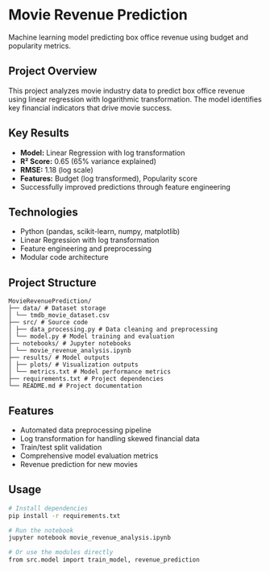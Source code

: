 # Movie Revenue Prediction

Machine learning model predicting box office revenue using budget and popularity metrics.

## Project Overview

This project analyzes movie industry data to predict box office revenue using linear regression with logarithmic transformation. The model identifies key financial indicators that drive movie success.

## Key Results

- **Model:** Linear Regression with log transformation
- **R² Score:** 0.65 (65% variance explained)
- **RMSE:** 1.18 (log scale)
- **Features:** Budget (log transformed), Popularity score
- Successfully improved predictions through feature engineering

## Technologies

- Python (pandas, scikit-learn, numpy, matplotlib)
- Linear Regression with log transformation
- Feature engineering and preprocessing
- Modular code architecture

## Project Structure
```
MovieRevenuePrediction/
├── data/ # Dataset storage
│ └── tmdb_movie_dataset.csv
├── src/ # Source code
│ ├── data_processing.py # Data cleaning and preprocessing
│ └── model.py # Model training and evaluation
├── notebooks/ # Jupyter notebooks
│ └── movie_revenue_analysis.ipynb
├── results/ # Model outputs
│ ├── plots/ # Visualization outputs
│ └── metrics.txt # Model performance metrics
├── requirements.txt # Project dependencies
└── README.md # Project documentation
```

## Features

- Automated data preprocessing pipeline
- Log transformation for handling skewed financial data
- Train/test split validation
- Comprehensive model evaluation metrics
- Revenue prediction for new movies

## Usage

```bash
# Install dependencies
pip install -r requirements.txt

# Run the notebook
jupyter notebook movie_revenue_analysis.ipynb

# Or use the modules directly
from src.model import train_model, revenue_prediction
